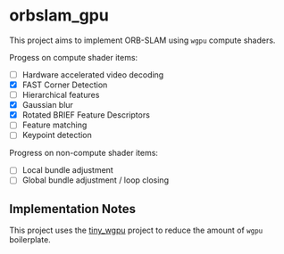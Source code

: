 # orbslam_gpu

This project aims to implement ORB-SLAM using `wgpu` compute shaders.

Progess on compute shader items:
 - [ ] Hardware accelerated video decoding
 - [x] FAST Corner Detection
 - [ ] Hierarchical features
 - [x] Gaussian blur
 - [x] Rotated BRIEF Feature Descriptors
 - [ ] Feature matching
 - [ ] Keypoint detection

Progress on non-compute shader items:
 - [ ] Local bundle adjustment
 - [ ] Global bundle adjustment / loop closing

## Implementation Notes

This project uses the [tiny_wgpu](https://github.com/ccaven/tiny_wgpu) project to reduce the amount of `wgpu` boilerplate.